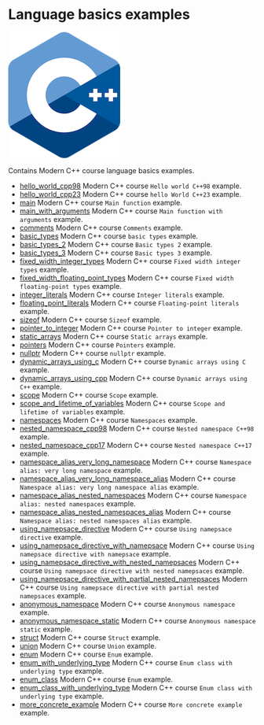 # Language basics examples

![logo](../../docs/pictures/logo.png)

Contains Modern C++ course language basics examples.

* [hello_world_cpp98](hello_world_cpp98/README.md) Modern C++ course `Hello world C++98` example.
* [hello_world_cpp23](hello_world_cpp23/README.md) Modern C++ course `hello World C++23` example.
* [main](main/README.md) Modern C++ course `Main function` example.
* [main_with_arguments](main_with_arguments/README.md) Modern C++ course `Main function with arguments` example.
* [comments](comments/README.md) Modern C++ course `Comments` example.
* [basic_types](basic_types/README.md) Modern C++ course `basic types` example.
* [basic_types_2](basic_types_2/README.md) Modern C++ course `Basic types 2` example.
* [basic_types_3](basic_types_3/README.md) Modern C++ course `Basic types 3` example.
* [fixed_width_integer_types](fixed_width_integer_types/README.md) Modern C++ course `Fixed width integer types` example.
* [fixed_width_floating_point_types](fixed_width_floating_point_types/README.md) Modern C++ course `Fixed width floating-point types` example.
* [integer_literals](integer_literals/README.md) Modern C++ course `Integer literals` example.
* [floating_point_literals](floating_point_literals/README.md) Modern C++ course `Floating-point literals` example.
* [sizeof](sizeof/README.md) Modern C++ course `Sizeof` example.
* [pointer_to_integer](pointer_to_integer/README.md) Modern C++ course `Pointer to integer` example.
* [static_arrays](static_arrays/README.md) Modern C++ course `Static arrays` example.
* [pointers](pointers/README.md) Modern C++ course `Pointers` example.
* [nullptr](nullptr/README.md) Modern C++ course `nullptr` example.
* [dynamic_arrays_using_c](dynamic_arrays_using_c/README.md) Modern C++ course `Dynamic arrays using C` example.
* [dynamic_arrays_using_cpp](dynamic_arrays_using_cpp/README.md) Modern C++ course `Dynamic arrays using C++` example.
* [scope](scope/README.md) Modern C++ course `Scope` example.
* [scope_and_lifetime_of_variables](scope_and_lifetime_of_variables/README.md) Modern C++ course `Scope and lifetime of variables` example.
* [namespaces](namespaces/README.md) Modern C++ course `Namespaces` example.
* [nested_namespace_cpp98](nested_namespace_cpp98/README.md) Modern C++ course `Nested namespace C++98` example.
* [nested_namespace_cpp17](nested_namespace_cpp17/README.md) Modern C++ course `Nested namespace C++17` example.
* [namespace_alias_very_long_namespace](namespace_alias_very_long_namespace/README.md) Modern C++ course `Namespace alias: very long namespace` example.
* [namespace_alias_very_long_namespace_alias](namespace_alias_very_long_namespace_alias/README.md) Modern C++ course `Namespace alias: very long namespace alias` example.
* [namespace_alias_nested_namespaces](namespace_alias_nested_namespaces/README.md) Modern C++ course `Namespace alias: nested namespaces` example.
* [namespace_alias_nested_namespaces_alias](namespace_alias_nested_namespaces_alias/README.md) Modern C++ course `Namespace alias: nested namespaces alias` example.
* [using_namepsace_directive](using_namepsace_directive/README.md) Modern C++ course `Using namepsace directive` example.
* [using_namepsace_directive_with_namepsace](using_namepsace_directive_with_namepsace/README.md) Modern C++ course `Using namepsace directive with namepsace` example.
* [using_namepsace_directive_with_nested_namepsaces](using_namepsace_directive_with_nested_namepsaces/README.md) Modern C++ course `Using namepsace directive with nested namepsaces` example.
* [using_namepsace_directive_with_partial_nested_namepsaces](using_namepsace_directive_with_partial_nested_namepsaces/README.md) Modern C++ course `Using namepsace directive with partial nested namepsaces` example.
* [anonymous_namespace](anonymous_namespace/README.md) Modern C++ course `Anonymous namespace` example.
* [anonymous_namespace_static](anonymous_namespace_static/README.md) Modern C++ course `Anonymous namespace static` example.
* [struct](struct/README.md) Modern C++ course `Struct` example.
* [union](union/README.md) Modern C++ course `Union` example.
* [enum](enum/README.md) Modern C++ course `Enum` example.
* [enum_with_underlying_type](enum_with_underlying_type/README.md) Modern C++ course `Enum class with underlying type` example.
* [enum_class](enum_class/README.md) Modern C++ course `Enum` example.
* [enum_class_with_underlying_type](enum_class_with_underlying_type/README.md) Modern C++ course `Enum class with underlying type` example.
* [more_concrete_example](more_concrete_example/README.md) Modern C++ course `More concrete example` example.

